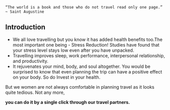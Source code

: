 `“The world is a book and those who do not travel read only one page.” ~ Saint Augustine`

## Introduction

- We all love travelling but you know it has added health benefits too.The most important one being - Stress Reduction! Studies have found that your stress level stays low even after you have unpacked.
- Travelling improves sleep, work performance, interpersonal relationship, and productivity.
- It rejuvenates your mind, body, and soul altogether. You would be surprised to know that even planning the trip can have a positive effect on your body.  So do Invest in your health.

But we women are not always comfortable in planning travel as it looks quite tedious. Not any more,

**you can do it by a single click through our travel partners.**
